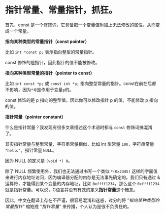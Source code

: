 # 指针常量、常量指针，抓狂。

首先，const 是一个修饰词，它具备把一个变量值附加上无法修改的属性，从而变成一个常量。

**指向某种类型的常量指针（const pointer）**

比如 `int *const p;` 表示指向整型的常量指针。

const 修饰的是指针，因此指针的值不能被修改。

**指向某种类型常量的指针（pointer to const）**

比如 `int const *p;` 或 `const int *p;` 指向整型常量的指针。const在前在后都不影响，因为`*号`是作用于变量`p`的。

const 修饰的是 p 指向的整型值，因此你可以修改指针 p 的值，不能修改 p 指向的值。

**指针常量（pointer constant）**

什么是指针常量？我发现有很多文章描述这个术语时都与 `const` 修饰词搞混淆了。

其实指针常量与整型常量、字符串常量相似，比如 int 型常量 `100`，字符串常量 `"hello"`，指针常量 `NULL`。

因为 NULL 的定义是 `(void *) 0`。

除了 NULL 频繁使用外，我们也无法通过书写一个类似 `*(0x2345)` 这样的字面值来进行内存地址访问，因为编译器分配的内存是无法事先确定的。我们只有通过 & 运算符，才能得到某个变量的内存地址，比如 `0xffff1234`，那么这个 `0xffff1234` 就是指针常量。可以说，C语言并没有有效的定义**指针常量**这个概念。

因此，中文在翻译上存在不严谨，很容易混淆和迷惑，过分的将 *”指向某种类型的常量指针“* 缩短成 *”指针常量“* 来传播，个人认为是很不负责任的。


